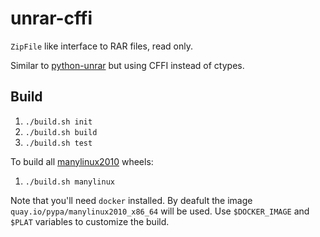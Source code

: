 # unrar-cffi

`ZipFile` like interface to RAR files, read only.

Similar to [python-unrar](https://github.com/matiasb/python-unrar) but using
CFFI instead of ctypes.


## Build

 1. `./build.sh init`
 2. `./build.sh build`
 3. `./build.sh test`

To build all [manylinux2010](https://github.com/pypa/manylinux) wheels:

 1. `./build.sh manylinux`

Note that you'll need `docker` installed. 
By deafult the image `quay.io/pypa/manylinux2010_x86_64` will be used.
Use `$DOCKER_IMAGE` and `$PLAT` variables to customize the build.